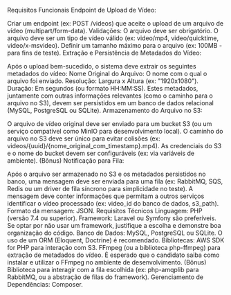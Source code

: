 Requisitos Funcionais
Endpoint de Upload de Vídeo:

Criar um endpoint (ex: POST /videos) que aceite o upload de um arquivo de vídeo (multipart/form-data).
Validações:
O arquivo deve ser obrigatório.
O arquivo deve ser um tipo de vídeo válido (ex: video/mp4, video/quicktime, video/x-msvideo).
Definir um tamanho máximo para o arquivo (ex: 100MB - para fins de teste).
Extração e Persistência de Metadados do Vídeo:

Após o upload bem-sucedido, o sistema deve extrair os seguintes metadados do vídeo:
Nome Original do Arquivo: O nome com o qual o arquivo foi enviado.
Resolução: Largura x Altura (ex: "1920x1080").
Duração: Em segundos (ou formato HH:MM:SS).
Estes metadados, juntamente com outras informações relevantes (como o caminho para o arquivo no S3), devem ser persistidos em um banco de dados relacional (MySQL, PostgreSQL ou SQLite).
Armazenamento do Arquivo no S3:

O arquivo de vídeo original deve ser enviado para um bucket S3 (ou um serviço compatível como MinIO para desenvolvimento local).
O caminho do arquivo no S3 deve ser único para evitar colisões (ex: videos/{uuid}/{nome_original_com_timestamp}.mp4).
As credenciais do S3 e o nome do bucket devem ser configuráveis (ex: via variáveis de ambiente).
(Bônus) Notificação para Fila:

Após o arquivo ser armazenado no S3 e os metadados persistidos no banco, uma mensagem deve ser enviada para uma fila (ex: RabbitMQ, SQS, Redis ou um driver de fila síncrono para simplicidade no teste).
A mensagem deve conter informações que permitam a outros serviços identificar o vídeo processado (ex: video_id do banco de dados, s3_path).
Formato da mensagem: JSON.
Requisitos Técnicos
Linguagem: PHP (versão 7.4 ou superior).
Framework: Laravel ou Symfony são preferíveis. Se optar por não usar um framework, justifique a escolha e demonstre boa organização do código.
Banco de Dados: MySQL, PostgreSQL ou SQLite. O uso de um ORM (Eloquent, Doctrine) é recomendado.
Bibliotecas:
AWS SDK for PHP para interação com S3.
FFmpeg (ou a biblioteca php-ffmpeg) para extração de metadados do vídeo. É esperado que o candidato saiba como instalar e utilizar o FFmpeg no ambiente de desenvolvimento.
(Bônus) Biblioteca para interagir com a fila escolhida (ex: php-amqplib para RabbitMQ, ou a abstração de filas do framework).
Gerenciamento de Dependências: Composer.